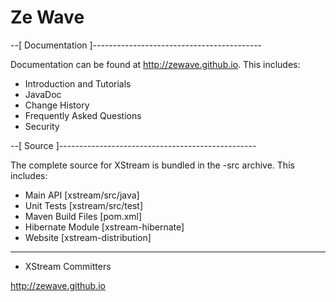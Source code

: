 # Ze Wave

--[ Documentation ]------------------------------------------

Documentation can be found at http://zewave.github.io.  This
includes:
 * Introduction and Tutorials
 * JavaDoc
 * Change History
 * Frequently Asked Questions
 * Security

--[ Source ]-------------------------------------------------

The complete source for XStream is bundled in the -src archive.
This includes:
 * Main API [xstream/src/java]
 * Unit Tests [xstream/src/test]
 * Maven Build Files [pom.xml]
 * Hibernate Module [xstream-hibernate]
 * Website [xstream-distribution]

-------------------------------------------------------------

- XStream Committers

 http://zewave.github.io
